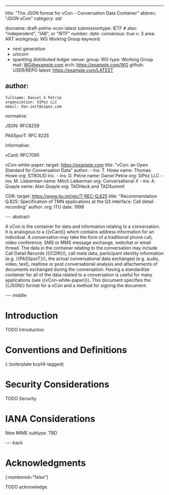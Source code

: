 ---
title: "The JSON format for vCon - Conversation Data Container"
abbrev: "JSON vCon"
category: std

docname: draft-petrie-vcon-latest
submissiontype: IETF  # also: "independent", "IAB", or "IRTF"
number:
date:
consensus: true
v: 3
area: ART
workgroup: WG Working Group
keyword:
 - next generation
 - unicorn
 - sparkling distributed ledger
venue:
  group: WG
  type: Working Group
  mail: WG@example.com
  arch: https://example.com/WG
  github: USER/REPO
  latest: https://example.com/LATEST

author:
 -
    fullname: Daniel G Petrie
    organization: SIPez LLC
    email: dan.ietf@sipez.com

normative:

  JSON: RFC8259
  
  PASSporT:  RFC 8225
  
informative:

  vCard: RFC7095
  
  vCon-white-paper: 
    target: https://example.com
    title: "vCon: an Open Standard for Conversation Data"
    author:
      -
        ins: T. Howe
        name: Thomas Howe
        org: STROLID Inc.
      -
        ins: D. Petrie
        name: Daniel Petrie
        org: SIPez LLC
      -
        ins: M. Lieberman
        name: Mitch Lieberman
        org: Conversational X
      -
        ins: A. Quayle
        name: Alan Quayle
        org: TADHack and TADSummit
  
  CDR:
    target: https://www.itu.int/rec/T-REC-Q.825
    title: "Recommendation Q.825: Specification of TMN applications at the Q3 interface: Call detail recording"
    author:
      org: ITU
      date: 1998
      
--- abstract

A vCon is the container for data and information relating to a conversation.  It is analogous to a {{vCard}} which contains address information for an individual.  A conversation may take the form of a traditional phone call, video conference, SMS or MMS message exchange, webchat or email thread.  The data in the container relating to the conversation may include Call Detail Records ({{CDR}}), call meta data, participant identity information (e.g. {{PASSporT}}), the actual conversational data exchanged (e.g. audio, video, text), realtime or post conversational analysis and attachements of documents exchanged during the conversation.  Having a standardize container for all of the data related to a conversation is useful for many applications (see {{vCon-white-paper}}).  This document specifies the {{JSON}} format for a vCon and a method for signing the document.


--- middle

# Introduction

TODO Introduction


# Conventions and Definitions

{::boilerplate bcp14-tagged}


# Security Considerations

TODO Security


# IANA Considerations

New MIME subtype: TBD


--- back

# Acknowledgments
{:numbered="false"}

TODO acknowledge.
